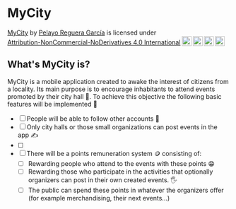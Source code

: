 # MyCity
<p xmlns:cc="http://creativecommons.org/ns#" xmlns:dct="http://purl.org/dc/terms/"><a property="dct:title" rel="cc:attributionURL" href="https://github.com/Pelayo-Reguera/MyCity">MyCity</a> by <a rel="cc:attributionURL dct:creator" property="cc:attributionName" href="https://www.linkedin.com/in/pelayo-reguera-garcia/">Pelayo Reguera García</a> is licensed under <a href="http://creativecommons.org/licenses/by-nc-nd/4.0/?ref=chooser-v1" target="_blank" rel="license noopener noreferrer" style="display:inline-block;">Attribution-NonCommercial-NoDerivatives 4.0 International<img style="height:22px!important;margin-left:3px;vertical-align:text-bottom;" src="https://mirrors.creativecommons.org/presskit/icons/cc.svg?ref=chooser-v1"><img style="height:22px!important;margin-left:3px;vertical-align:text-bottom;" src="https://mirrors.creativecommons.org/presskit/icons/by.svg?ref=chooser-v1"><img style="height:22px!important;margin-left:3px;vertical-align:text-bottom;" src="https://mirrors.creativecommons.org/presskit/icons/nc.svg?ref=chooser-v1"><img style="height:22px!important;margin-left:3px;vertical-align:text-bottom;" src="https://mirrors.creativecommons.org/presskit/icons/nd.svg?ref=chooser-v1"></a></p>

## What's MyCity is?
MyCity is a mobile application created to awake the interest of citizens from a locality. Its main purpose is to encourage inhabitants to attend events promoted by their city hall :bank:. To achieve this objective the following basic features will be implemented :wrench:
- [ ] People will be able to follow other accounts 👥
- [ ] Only city halls or those small organizations can post events in the app ✍️
- [ ] 
- [ ] There will be a points remuneration system 🪙 consisting of:
  - [ ] Rewarding people who attend to the events with these points 😁
  - [ ] Rewarding those who participate in the activities that optionally organizers can post in their own created events. 🖐️
  - [ ] The public can spend these points in whatever the organizers offer (for example merchandising, their next events...)